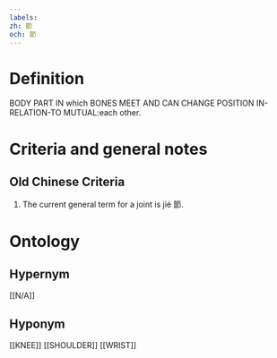 ```yaml
---
labels: 
zh: 節
och: 節
---
```


# Definition
BODY PART IN which BONES MEET AND CAN CHANGE POSITION IN-RELATION-TO MUTUAL:each other.
# Criteria and general notes
## Old Chinese Criteria
1. The current general term for a joint is jié 節.
# Ontology

## Hypernym
[[N/A]]
## Hyponym
[[KNEE]]
[[SHOULDER]]
[[WRIST]]